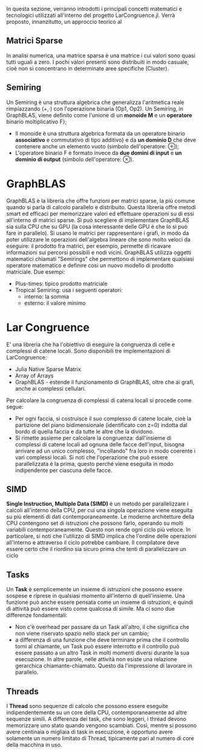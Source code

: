 In questa sezione, verranno introdotti i principali concetti matematici e tecnologici utilizzati all'interno del progetto LarCongruence.jl.
Verrà proposto, innanzitutto, un approccio teorico al 

## Matrici Sparse
In analisi numerica, una matrice sparsa è una matrice i cui valori sono quasi tutti uguali a zero. I pochi valori presenti sono distribuiti in modo casuale, cioè non si concentrano in determinate aree specifiche (Cluster).

## Semiring
Un Semiring è una struttura algebrica che generalizza l'aritmetica reale rimpiazzando (+,·) con l'operazione binaria (Op1, Op2).
Un Semiring, in GraphBLAS, viene definito come l'unione di un **monoide M** e un **operatore** binario moltiplicativo F};
* Il monoide è una struttura algebrica formata da un operatore binario **associativo** e commutativo di tipo additivo} e da **un dominio D** che deve contenere anche un elemento vuoto (simbolo dell'operatore: ⊕);
* L'operatore binario F è formato invece da **due domini di input** e **un dominio di output** (simbolo dell'operatore: ⊗).

# GraphBLAS
GraphBLAS è la libreria che offre funzioni per matrici sparse, la più comune quando si parla di calcolo parallelo e distribuito. Questa libreria offre metodi smart ed efficaci per memorizzare valori ed effettuare operazioni su di essi all'interno di matrici sparse. Si può scegliere di implementare GraphBLAS sia sulla CPU che su GPU (la cosa interessante delle GPU è che lo si può fare in parallelo). Si usano le matrici per rappresentare i grafi, in modo da poter utilizzare le operazioni dell'algebra lineare che sono molto veloci da eseguire: il prodotto fra matrici, per esempio, permette di ricavare informazioni sui percorsi possibili e nodi vicini. GraphBLAS utilizza oggetti matematici chiamati "Semirings" che permettono di implementare qualsiasi operatore matematico e definire così un nuovo modello di prodotto matriciale. Due esempi:
* Plus-times: tipico prodotto matriciale
* Tropical Semiring: usa i seguenti operatori:
    * interno: la somma
    * esterno: il valore minimo

# Lar Congruence
E' una libreria che ha l'obiettivo di eseguire la congruenza di celle e complessi di catene locali. Sono disponibili tre implementazioni di LarCongruence:
* Julia Native Sparse Matrix
* Array of Arrays
* GraphBLAS - estende il funzionamento di GraphBLAS, oltre che ai grafi, anche ai complessi cellulari.
    
Per calcolare la congruenza di complessi di catena locali si procede come segue: 
* Per ogni faccia, si costruisce il suo complesso di catene locale, cioè la partizione del piano bidimensionale (identificato con z=0) indotta dal bordo di quella faccia e da tutte le altre che la dividono. 
* Si rimette assieme per calcolare la congruenza: dall'insieme di complessi di catene locali ad ognuna delle facce dell'input, bisogna arrivare ad un unico complesso, "incollando" fra loro in modo coerente i vari complessi locali.
Si noti che l'operazione che può essere parallelizzata è la prima, questo perché viene eseguita in modo indipendente per ciascuna delle facce.

## SIMD
**Single Instruction, Multiple Data (SIMD)** è un metodo per parallelizzare i calcoli all'interno della CPU, per cui una singola operazione viene eseguita su più elementi di dati contemporaneamente. Le moderne architetture della CPU contengono set di istruzioni che possono farlo, operando su molti variabili contemporaneamente. Questo non rende ogni ciclo più veloce. In particolare, si noti che l'utilizzo di SIMD implica che l'ordine delle operazioni all'interno e attraverso il ciclo potrebbe cambiare. Il compilatore deve essere certo che il riordino sia sicuro prima che tenti di parallelizzare un ciclo

## Tasks
Un **Task** è semplicemente un insieme di istruzioni che possono essere sospese e riprese in qualsiasi momento all'interno di quell'insieme. Una funzione può anche essere pensata come un insieme di istruzioni, e quindi di attività può essere visto come qualcosa di simile. Ma ci sono due differenze fondamentali:
* Non c'è overhead per passare da un Task all'altro, il che significa che non viene riservato spazio nello stack per un cambio;
* a differenza di una funzione che deve terminare prima che il controllo torni al chiamante, un Task può essere interrotto e il controllo può essere passato a un altro Task in molti momenti diversi durante la sua esecuzione. In altre parole, nelle attività non esiste una relazione gerarchica chiamante-chiamato. Questo da l'impressione di lavorare in parallelo.


## Threads

I **Thread** sono sequenze di calcolo che possono essere eseguite indipendentemente su un core della CPU, contemporaneamente ad altre sequenze simili. A differenza dei task, che sono leggeri, i thread devono memorizzare uno stato quando vengono scambiati. Così, mentre si possono avere centinaia o migliaia di task in esecuzione, è opportuno avere solamente un numero limitato di Thread, tipicamente pari al numero di core della macchina in uso.